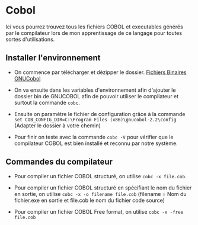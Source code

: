 # Cobol

Ici vous pourrez trouvez tous les fichiers COBOL et executables générés par le compilateur lors de mon apprentissage de ce langage pour toutes sortes d'utilisations.

## Installer l'environnement

- On commence par télécharger et dézipper le dossier. 
[Fichiers Binaires GNUCobol](https://ci.appveyor.com/api/projects/GitMensch/gnucobol-3-x-win32-posix/artifacts/gnucobol-3.2-dev-MinGW-binaries%20(debug).zip?job=Environment:%20BUILD_TYPE=MSYS,%20BUILD_BIN=C:\MinGW\msys\1.0\bin)

- On va ensuite dans les variables d'environnement afin d'ajouter le dossier bin de GNUCOBOL afin de pouvoir utiliser le compilateur et surtout la commande `cobc`.

- Ensuite on paramètre le fichier de configuration grâce à la commande `set COB_CONFIG_DIR=C:\Program Files (x86)\gnucobol-2.2\config` (Adapter le dossier à votre chemin)

- Pour finir on teste avec la commande `cobc -V` pour vérifier que le compilateur COBOL est bien installé et reconnu par notre système.

## Commandes du compilateur 

- Pour compiler un fichier COBOL structuré, on utilise `cobc -x file.cob`.
  
- Pour compiler un fichier COBOL structuré en spécifiant le nom du fichier en sortie, on utilise `cobc -x -o filename file.cob` (filename = Nom du fichier.exe en sortie et file.cob le nom du fichier code source) 

- Pour compiler un fichier COBOL Free format, on utilise `cobc -x -free file.cob`
